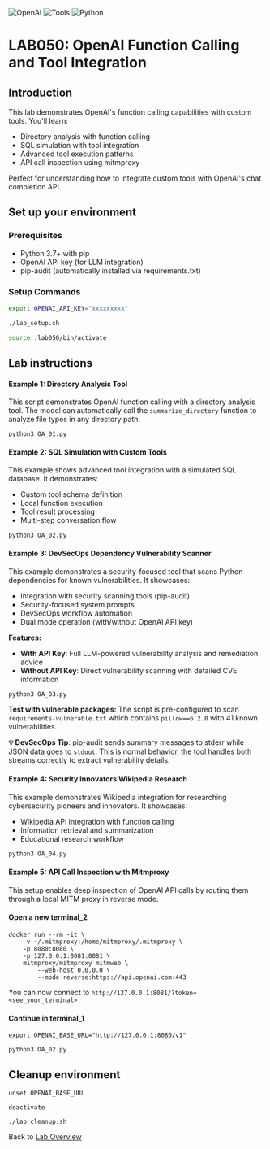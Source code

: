 ![OpenAI](https://img.shields.io/badge/OpenAI-lightblue)
![Tools](https://img.shields.io/badge/Tools-purple)
![Python](https://img.shields.io/badge/Python-blue) 


# LAB050: OpenAI Function Calling and Tool Integration
## Introduction
This lab demonstrates OpenAI's function calling capabilities with custom tools. You'll learn:
- Directory analysis with function calling
- SQL simulation with tool integration
- Advanced tool execution patterns
- API call inspection using mitmproxy

Perfect for understanding how to integrate custom tools with OpenAI's chat completion API.

## Set up your environment
### Prerequisites
- Python 3.7+ with pip
- OpenAI API key (for LLM integration)
- pip-audit (automatically installed via requirements.txt)

### Setup Commands
```bash
export OPENAI_API_KEY="xxxxxxxxx"
```
```bash
./lab_setup.sh
```
```bash
source .lab050/bin/activate
```

## Lab instructions
#### Example 1: Directory Analysis Tool
This script demonstrates OpenAI function calling with a directory analysis tool. The model can automatically call the `summarize_directory` function to analyze file types in any directory path.
```
python3 OA_01.py
```

#### Example 2: SQL Simulation with Custom Tools
This example shows advanced tool integration with a simulated SQL database. It demonstrates:
- Custom tool schema definition
- Local function execution
- Tool result processing
- Multi-step conversation flow
```
python3 OA_02.py
```

#### Example 3: DevSecOps Dependency Vulnerability Scanner
This example demonstrates a security-focused tool that scans Python dependencies for known vulnerabilities. It showcases:
- Integration with security scanning tools (pip-audit)
- Security-focused system prompts
- DevSecOps workflow automation
- Dual mode operation (with/without OpenAI API key)

**Features:**
- **With API Key**: Full LLM-powered vulnerability analysis and remediation advice
- **Without API Key**: Direct vulnerability scanning with detailed CVE information

```bash
python3 OA_03.py
```

**Test with vulnerable packages:**
The script is pre-configured to scan `requirements-vulnerable.txt` which contains `pillow==6.2.0` with 41 known vulnerabilities.

**💡 DevSecOps Tip**: pip-audit sends summary messages to stderr while JSON data goes to `stdout`. This is normal behavior, the tool handles both streams correctly to extract vulnerability details.

#### Example 4: Security Innovators Wikipedia Research
This example demonstrates Wikipedia integration for researching cybersecurity pioneers and innovators. It showcases:
- Wikipedia API integration with function calling
- Information retrieval and summarization
- Educational research workflow
```bash
python3 OA_04.py
```

#### Example 5: API Call Inspection with Mitmproxy
This setup enables deep inspection of OpenAI API calls by routing them through a local MITM proxy in reverse mode.

#### Open a new terminal_2
```
docker run --rm -it \
    -v ~/.mitmproxy:/home/mitmproxy/.mitmproxy \
    -p 8080:8080 \
    -p 127.0.0.1:8081:8081 \
    mitmproxy/mitmproxy mitmweb \
        --web-host 0.0.0.0 \
        --mode reverse:https://api.openai.com:443
```
You can now connect to `http://127.0.0.1:8081/?token=<see_your_terminal>`

#### Continue in terminal_1
```
export OPENAI_BASE_URL="http://127.0.0.1:8080/v1"
```
```
python3 OA_02.py
```

## Cleanup environment
```
unset OPENAI_BASE_URL
```
```
deactivate
```
```
./lab_cleanup.sh
```
Back to [Lab Overview](https://github.com/kubiosec-agentic/agentic-labs/blob/master/README.md#-lab-overview)
